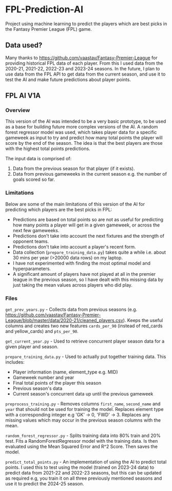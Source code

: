 # FPL-Prediction-AI
Project using machine learning to predict the players which are best picks in the Fantasy Premier League (FPL) game.

## Data used?
Many thanks to https://github.com/vaastav/Fantasy-Premier-League for providing historical FPL data of each player. From this I used data from the 2020-21, 2021-22, 2022-23 and 2023-24 seasons. In the future, I plan to use data from the FPL API to get data from the current season, and use it to test the AI and make future predictions about player points.

## FPL AI V1A
### Overview
This version of the AI was intended to be a very basic prototype, to be used as a base for building future more complex versions of the AI. A random forest regressor model was used, which takes player data for a specific gameweek as input to try and predict how many total points the player will score by the end of the season. The idea is that the best players are those with the highest total points predictions. 

The input data is comprised of:
1. Data from the previous season for that player (if it exists).
2. Data from previous gameweeks in the current season e.g. the number of goals scored so far.
### Limitations
Below are some of the main limitations of this version of the AI for predicting which players are the best picks in FPL:
- Predictions are based on total points so are not as useful for predicting how many points a player will get in a given gameweek, or across the next few gameweeks.
- Predictions don't take into account the next fixtures and the strength of opponent teams.
- Predictions don't take into account a player's recent form.
- Data collection (`prepare_training_data.py`) takes quite a while i.e. about 30 mins per year (>20000 data rows) on my laptop.
- I have not experimented with finding the most optimal model and hyperparameters.
- A significant amount of players have not played at all in the premier league in the previous season, so I have dealt with this missing data by just taking the mean values across players who did play.
### Files
`get_prev_years.py` - Collects data from previous seasons (e.g. https://github.com/vaastav/Fantasy-Premier-League/blob/master/data/2020-21/cleaned_players.csv). Keeps the useful columns and creates two new features `cards_per_90` (instead of red_cards and yellow_cards) and `pts_per_90`.

`get_current_year.py` - Used to retrieve concurrent player season data for a given player and season.

`prepare_training_data.py` - Used to actually put together training data. This includes:
- Player information (name, element_type e.g. MID)
- Gameweek number and year
- Final total points of the player this season
- Previous season's data
- Current season's concurrent data up until the previous gameweek

`preprocess_training.py` - Removes columns `first_name`, `second_name` and `year` that should not be used for training the model. Replaces element type with a corresponding integer e.g 'GK' -> 0, 'FWD' -> 3. Replaces any missing values which may occur in the previous season columns with the mean.

`random_forest_regressor.py` - Splits training data into 80% train and 20% test. Fits a RandomForestRegressor model with the training data. Is then evaluated using the Mean Squared Error and R^2 Score. Then saves the model.

`predict_total_points.py` - An implementation of using the AI to predict total points. I used this to test using the model (trained on 2023-24 data) to predict data from 2021-22 and 2022-23 seasons, but this can be updated as required e.g, you train it on all three previously mentioned seasons and use it to predict the 2024-25 season.

